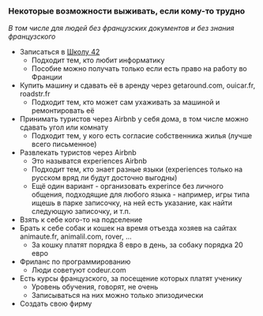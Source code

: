 ### Некоторые возможности выживать, если кому-то трудно 
_В том числе для людей без французских документов и без знания французского_  
  
+ Записаться в [Школу 42](https://github.com/privet100/42)
  - Подходит тем, кто любит информатику
  - Пособие можно получать только если есть право на работу во Франции
+ Купить машину и сдавать её в аренду через getaround.com, ouicar.fr, roadstr.fr
  - Подходит тем, кто может сам ухаживать за машиной и ремонтировать её 
+ Принимать туристов через Airbnb у себя дома, в том числе можно сдавать угол или комнату
  - Подходит тем, у кого есть согласие собственника жилья (лучше всего письменное)
+ Развлекать туристов через Airbnb
  - Это называтся experiences Airbnb
  - Подходит тем, кто знает разные языки (experiences только на русском вряд ли будут досточно выгодны)
  - Ещё один вариант - организовать experince без личного общения, подходящие для любого языка - например, игры типа ищешь в парке записочку, на ней есть указание, как найти следующую записочку, и т.п.
+ Взять к себе кого-то на подселение 
+ Брать к себе собак и кошек на время отъезда хозяев на сайтах animaute.fr, animalil.com, rover, ...
  - За кошку платят порядка 8 евро в день, за собаку порядка 20 евро
+ Фриланс по программированию
  - Люди советуют codeur.com
+ Есть курсы французского, за посещение которых платят ученику
  - Уровень обучения, говорят, не очень
  - Записываться на них можно только эпизодически
+ Создать свою фирму
